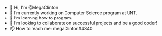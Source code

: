 
- 👋  Hi, I'm @MegaClinton
- 🔭 I’m currently working on Computer Science program at UNT.
- 🌱 I’m learning how to program.
- 👯 I’m looking to collaborate on successful projects and be a good coder!
- 📫 How to reach me: megaClinton#4340
